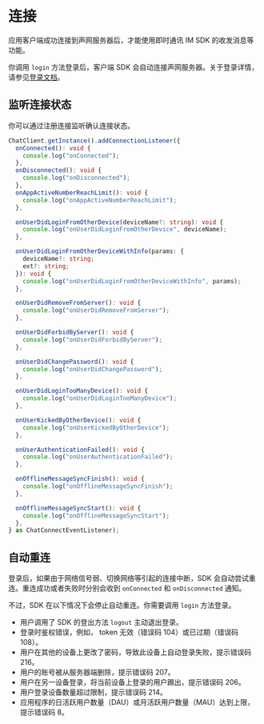 # 连接

应用客户端成功连接到声网服务器后，才能使用即时通讯 IM SDK 的收发消息等功能。

你调用 `login` 方法登录后，客户端 SDK 会自动连接声网服务器。关于登录详情，请参见[登录文档](login.html)。

## 监听连接状态

你可以通过注册连接监听确认连接状态。

```typescript
ChatClient.getInstance().addConnectionListener({
  onConnected(): void {
    console.log("onConnected");
  },
  onDisconnected(): void {
    console.log("onDisconnected");
  },
  onAppActiveNumberReachLimit(): void {
    console.log("onAppActiveNumberReachLimit");
  },

  onUserDidLoginFromOtherDevice(deviceName?: string): void {
    console.log("onUserDidLoginFromOtherDevice", deviceName);
  },

  onUserDidLoginFromOtherDeviceWithInfo(params: {
    deviceName?: string;
    ext?: string;
  }): void {
    console.log("onUserDidLoginFromOtherDeviceWithInfo", params);
  },

  onUserDidRemoveFromServer(): void {
    console.log("onUserDidRemoveFromServer");
  },

  onUserDidForbidByServer(): void {
    console.log("onUserDidForbidByServer");
  },

  onUserDidChangePassword(): void {
    console.log("onUserDidChangePassword");
  },

  onUserDidLoginTooManyDevice(): void {
    console.log("onUserDidLoginTooManyDevice");
  },

  onUserKickedByOtherDevice(): void {
    console.log("onUserKickedByOtherDevice");
  },

  onUserAuthenticationFailed(): void {
    console.log("onUserAuthenticationFailed");
  },

  onOfflineMessageSyncFinish(): void {
    console.log("onOfflineMessageSyncFinish");
  },

  onOfflineMessageSyncStart(): void {
    console.log("onOfflineMessageSyncStart");
  },
} as ChatConnectEventListener);
```

## 自动重连

登录后，如果由于网络信号弱、切换网络等引起的连接中断，SDK 会自动尝试重连。重连成功或者失败时分别会收到 `onConnected` 和 `onDisconnected` 通知。

不过，SDK 在以下情况下会停止自动重连。你需要调用 `login` 方法登录。

- 用户调用了 SDK 的登出方法 `logout` 主动退出登录。
- 登录时鉴权错误，例如， token 无效（错误码 104）或已过期（错误码 108）。
- 用户在其他的设备上更改了密码，导致此设备上自动登录失败，提示错误码 216。
- 用户的账号被从服务器端删除，提示错误码 207。
- 用户在另一设备登录，将当前设备上登录的用户踢出，提示错误码 206。
- 用户登录设备数量超过限制，提示错误码 214。
- 应用程序的日活跃用户数量（DAU）或月活跃用户数量（MAU）达到上限，提示错误码 8。
